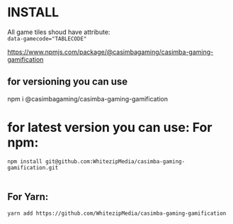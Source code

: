 <h1>INSTALL</h1>
All game tiles shoud have attribute:<br> <code>data-gamecode="TABLECODE"</code>

https://www.npmjs.com/package/@casimbagaming/casimba-gaming-gamification
<h2>for versioning you can use</h2>
npm i @casimbagaming/casimba-gaming-gamification
<h1>for latest version you can use: </h1<
<h2>For npm:<br></h2>
<code>npm install git@github.com:WhitezipMedia/casimba-gaming-gamification.git</code>
<br>
<br>
<h2>For Yarn: <br></h2>
<code>yarn add https://github.com/WhitezipMedia/casimba-gaming-gamification</code>
